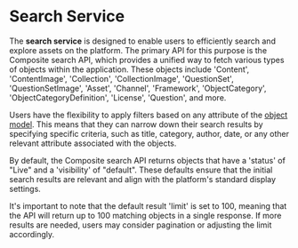 # Search Service

The **search service** is designed to enable users to efficiently search and explore assets on the platform. The primary API for this purpose is the Composite search API, which provides a unified way to fetch various types of objects within the application. These objects include 'Content', 'ContentImage', 'Collection', 'CollectionImage', 'QuestionSet', 'QuestionSetImage', 'Asset', 'Channel', 'Framework', 'ObjectCategory', 'ObjectCategoryDefinition', 'License', 'Question', and more.

Users have the flexibility to apply filters based on any attribute of the [object model](https://github.com/Sunbird-Knowlg/knowledge-platform/tree/master/schemas). This means that they can narrow down their search results by specifying specific criteria, such as title, category, author, date, or any other relevant attribute associated with the objects.

By default, the Composite search API returns objects that have a 'status' of "Live" and a 'visibility' of "default". These defaults ensure that the initial search results are relevant and align with the platform's standard display settings.

It's important to note that the default result 'limit' is set to 100, meaning that the API will return up to 100 matching objects in a single response. If more results are needed, users may consider pagination or adjusting the limit accordingly.
